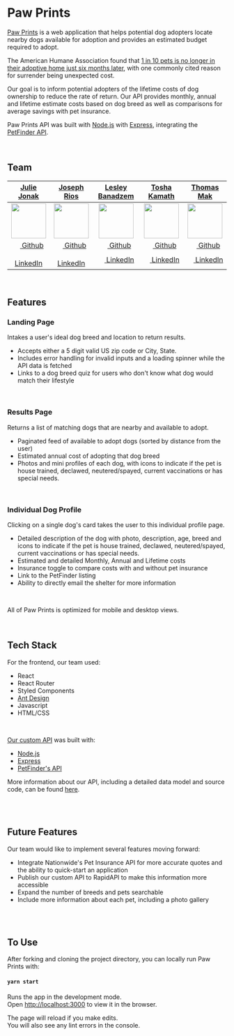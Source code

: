 # Paw Prints

[Paw Prints](https://pawprints.netlify.com/) is a web application that helps potential dog adopters locate nearby dogs available for adoption and provides an estimated budget required to adopt. 

The American Humane Association found that [1 in 10 pets is no longer in their adoptive home just six months later](https://news.orvis.com/dogs/pet-adoption-statistics-the-numbers-behind-the-need), with one commonly cited reason for surrender being unexpected cost. 

Our goal is to inform potential adopters of the lifetime costs of dog ownership to reduce the rate of return. Our API provides monthly, annual and lifetime estimate costs based on dog breed as well as comparisons for average savings with pet insurance.

Paw Prints API was built with [Node.js](https://www.nodejs.org/en) with [Express](http://expressjs.com), integrating the [PetFinder API](https://www.petfinder.com/developers/).

<br>

## Team

|   [**Julie Jonak**](https://github.com/juliejonak)  |   [**Joseph Rios**](hhttps://github.com/orgs/Paw-Prints/people/josephriosIO)   |    [**Lesley Banadzem**](https://github.com/lesleyfon)    |   [**Tosha Kamath**](https://github.com/toshakamath)  |   [**Thomas Mak**](https://github.com/tomcoder132)  |
|:----------------:|:----------------:|:---------------:|:---------------:|:---------------:|
| [<img src="https://avatars0.githubusercontent.com/u/41002881?s=460&v=4" width="80">](https://github.com/juliejonak) | [<img src="https://avatars2.githubusercontent.com/u/43492172?s=400&v=4" width="80">](https://github.com/orgs/Paw-Prints/people/josephriosIO)  | [<img src="https://avatars2.githubusercontent.com/u/35934525?s=400&v=4" width="80">](https://github.com/lesleyfon) | [<img src="https://avatars3.githubusercontent.com/u/36335212?s=400&v=4" width="80">](https://github.com/toshakamath) | [<img src="https://avatars2.githubusercontent.com/u/10238000?s=460&v=4" width="80">](https://github.com/tomcoder132) 
| [<img src="https://github.com/favicon.ico" width="15"> Github](https://github.com/juliejonak)  |  [<img src="https://github.com/favicon.ico" width="15"> Github](https://github.com/orgs/Paw-Prints/people/josephriosIO) | [<img src="https://github.com/favicon.ico" width="15"> Github](https://github.com/lesleyfon)  | [<img src="https://github.com/favicon.ico" width="15"> Github](https://github.com/toshakamath) | [<img src="https://github.com/favicon.ico" width="15"> Github](https://github.com/tomcoder132)  
| [ <img src="https://static.licdn.com/sc/h/al2o9zrvru7aqj8e1x2rzsrca" width="15"> LinkedIn](https://www.linkedin.com/in/juliejonak/) | [ <img src="https://static.licdn.com/sc/h/al2o9zrvru7aqj8e1x2rzsrca" width="15"> LinkedIn](https://www.linkedin.com/in/josephiosdev/) | [ <img src="https://static.licdn.com/sc/h/al2o9zrvru7aqj8e1x2rzsrca" width="15"> LinkedIn](https://www.linkedin.com/in/lesley-banadzem-287418158/) | [ <img src="https://static.licdn.com/sc/h/al2o9zrvru7aqj8e1x2rzsrca" width="15"> LinkedIn](https://www.linkedin.com/in/toshakamath/) | [ <img src="https://static.licdn.com/sc/h/al2o9zrvru7aqj8e1x2rzsrca" width="15"> LinkedIn](https://www.linkedin.com/in/thomas-mak-pmp-22a4b657/) |

<br>

## Features

### Landing Page 

Intakes a user's ideal dog breed and location to return results. 

- Accepts either a 5 digit valid US zip code or City, State. 
- Includes error handling for invalid inputs and a loading spinner while the API data is fetched  
- Links to a dog breed quiz for users who don't know what dog would match their lifestyle

<br>

### Results Page

Returns a list of matching dogs that are nearby and available to adopt.

- Paginated feed of available to adopt dogs (sorted by distance from the user)
- Estimated annual cost of adopting that dog breed
- Photos and mini profiles of each dog, with icons to indicate if the pet is house trained, declawed, neutered/spayed, current vaccinations or has special needs.

<br>

### Individual Dog Profile

Clicking on a single dog's card takes the user to this individual profile page.

- Detailed description of the dog with photo, description, age, breed and icons to indicate if the pet is house trained, declawed, neutered/spayed, current vaccinations or has special needs.
- Estimated and detailed Monthly, Annual and Lifetime costs
- Insurance toggle to compare costs with and without pet insurance
- Link to the PetFinder listing
- Ability to directly email the shelter for more information

<br>

All of Paw Prints is optimized for mobile and desktop views.

<br>



## Tech Stack

For the frontend, our team used:

- React  
- React Router  
- Styled Components    
- [Ant Design](https://ant.design/)  
- Javascript  
- HTML/CSS  

<br>

[Our custom API](https://paw-prints.herokuapp.com/) was built with:

- [Node.js](https://www.nodejs.org/en)  
- [Express](http://expressjs.com)  
- [PetFinder's API](https://www.petfinder.com/developers/)  

More information about our API, including a detailed data model and source code, can be found [here](https://github.com/Paw-Prints/backend).

<br>
<br>

## Future Features

Our team would like to implement several features moving forward:

- Integrate Nationwide's Pet Insurance API for more accurate quotes and the ability to quick-start an application  
- Publish our custom API to RapidAPI to make this information more accessible  
- Expand the number of breeds and pets searchable  
- Include more information about each pet, including a photo gallery  

<br>
<br>

## To Use

After forking and cloning the project directory, you can locally run Paw Prints with:

#### `yarn start`

Runs the app in the development mode.<br>
Open [http://localhost:3000](http://localhost:3000) to view it in the browser.

The page will reload if you make edits.<br>
You will also see any lint errors in the console.
